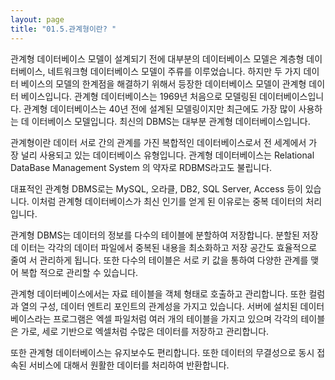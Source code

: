 ```yaml
---
layout: page
title: "01.5.관계형이란? "
--- 
```

관계형 데이터베이스 모델이 설계되기 전에 대부분의 데이터베이스 모델은 계층형 데이 터베이스, 네트워크형 데이터베이스 모델이 주류를 이루었습니다. 하지만 두 가지 데이터 베이스의 모델의 한계점을 해결하기 위해서 등장한 데이터베이스 모델이 관계형 데이터 베이스입니다. 관계형 데이터베이스는 1969년 처음으로 모델링된 데이터베이스입니다. 관계형 데이터베이스는 40년 전에 설계된 모델링이지만 최근에도 가장 많이 사용하는 데 이터베이스 모델입니다. 최신의 DBMS는 대부분 관계형 데이터베이스입니다.  

관계형이란 데이터 서로 간의 관계를 가진 복합적인 데이터베이스로서 전 세계에서 가 장 널리 사용되고 있는 데이터베이스 유형입니다. 관계형 데이터베이스는 Relational DataBase Management System 의 약자로 RDBMS라고도 불립니다.  

대표적인 관계형 DBMS로는 MySQL, 오라클, DB2, SQL Server, Access 등이 있습 니다. 
이처럼 관계형 데이터베이스가 최신 인기를 얻게 된 이유로는 중복 데이터의 처리 입니다.  

관계형 DBMS는 데이터의 정보를 다수의 테이블에 분할하여 저장합니다. 분할된 저장 데 이터는 각각의 데이터 파일에서 중복된 내용을 최소화하고 저장 공간도 효율적으로 줄여 서 관리하게 됩니다. 또한 다수의 테이블은 서로 키 값을 통하여 다양한 관계를 맺어 복합 적으로 관리할 수 있습니다.  

관계형 데이터베이스에서는 자료 테이블을 객체 형태로 호출하고 관리합니다. 또한 컬럼 과 열의 구성, 데이터 엔트리 포인트의 관계성을 가지고 있습니다. 서버에 설치된 데이터 베이스라는 프로그램은 엑셀 파일처럼 여러 개의 테이블을 가지고 있으며 각각의 테이블 은 가로, 세로 기반으로 엑셀처럼 수많은 데이터를 저장하고 관리합니다.  

또한 관계형 데이터베이스는 유지보수도 편리합니다. 또한 데이터의 무결성으로 동시 접 속된 서비스에 대해서 원활한 데이터를 처리하여 반환합니다. 
